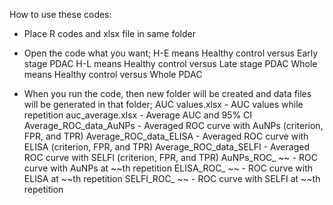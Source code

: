 How to use these codes:

- Place R codes and xlsx file in same folder
- Open the code what you want;
	H-E means Healthy control versus Early stage PDAC
	H-L means Healthy control versus Late stage PDAC
	Whole means Healthy control versus Whole PDAC

- When you run the code, then new folder will be created and data files will be generated in that folder;
	AUC values.xlsx - AUC values while repetition
	auc_average.xlsx - Average AUC and 95% CI
	Average_ROC_data_AuNPs - Averaged ROC curve with AuNPs (criterion, FPR, and TPR)
	Average_ROC_data_ELISA - Averaged ROC curve with ELISA (criterion, FPR, and TPR)
	Average_ROC_data_SELFI - Averaged ROC curve with SELFI (criterion, FPR, and TPR)
	AuNPs_ROC_ ~~ - ROC curve with AuNPs at ~~th repetition
	ELISA_ROC_ ~~ - ROC curve with ELISA at ~~th repetition
	SELFI_ROC_ ~~ - ROC curve with SELFI at ~~th repetition
